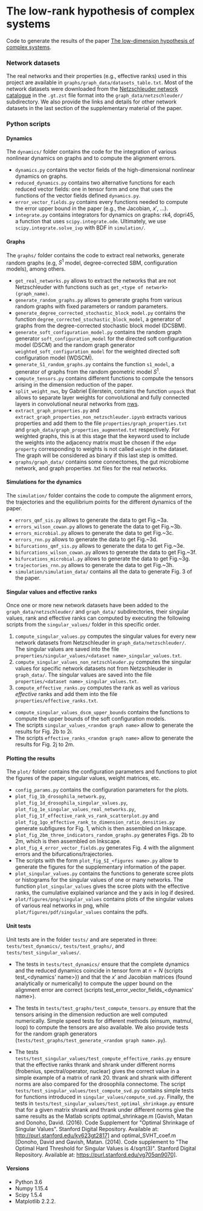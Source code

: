 # The low-rank hypothesis of complex systems
Code to generate the results of the paper [The low-dimension hypothesis of complex systems](
https://doi.org/10.48550/arXiv.2208.04848). 


### Network datasets

The real networks and their properties (e.g., effective ranks) used in this project are available in `graphs/graph_data/datasets_table.txt`. Most of the network datasets were downloaded from the [Netzschleuder network catalogue](https://networks.skewed.de) in the `.gt.zst` file format into the `graph_data/netzschleuder/` subdirectory.
We also provide the links and details for other network datasets in the last section of the supplementary material of the paper.


### Python scripts

#### Dynamics

The `dynamics/` folder contains the code for the integration of various nonlinear dynamics on graphs and to compute the alignment errors.

- `dynamics.py` contains the vector fields of the high-dimensional nonlinear dynamics on graphs.
- `reduced_dynamics.py` contains two alternative functions for each reduced vector fields: one in tensor form and one that uses the functions of the vector fields defined `dynamics.py`.
- `error_vector_fields.py` contains every functions needed to compute the error upper bound in the paper (e.g., the Jacobian, $x'$, ...).
- `integrate.py` contains integrators for dynamics on graphs: rk4, dopri45, a function that uses `scipy.integrate.ode`. Ultimately, we use `scipy.integrate.solve_ivp` with BDF in `simulation/`.

#### Graphs

The `graphs/` folder contains the code to extract real networks, generate random graphs (e.g, $S^1$ model, degree-corrected SBM, configuration models), among others.

- `get_real_networks.py` allows to extract the networks that are not Netzschleuder with functions such as `get_<type of network>(graph_name)`.
- `generate_random_graphs.py` allows to generate graphs from various random graphs with fixed parameters or random parameters.
- `generate_degree_corrected_stochastic_block_model.py` contains the function `degree_corrected_stochastic_block_model`, a generator of graphs from the degree-corrected stochastic block model (DCSBM).
- `generate_soft_configuration_model.py` contains the random graph generator `soft_configuration_model` for the directed soft configuration model (DSCM) and the random graph generator `weighted_soft_configuration_model` for the weighted directed soft configuration model (WDSCM).
- `generate_S1_random_graphs.py` contains the function `s1_model`, a generator of graphs from the random geometric model $S^1$.
- `compute_tensors.py` contains different functions to compute the tensors arising in the dimension reduction of the paper.
- `split_weight_nws`, by Gabriel Eilerstein, contains the function `unpack` that allows to separate layer weights for convolutional and fully connected layers in convolutional neural networks from [nws](https://github.com/gabrieleilertsen/nws).
- `extract_graph_properties.py` and `extract_graph_properties_non_netzschleuder.ipynb` extracts various properties and add them to the file `properties/graph_properties.txt` and `graph_data/graph_properties_augmented.txt` respectively.  For weighted graphs, this is at this stage that the keyword used to include the weights into the adjacency matrix must be chosen if the `edge property` corresponding to weights is not called `weight` in the dataset. The graph will be considered as binary if this last step is omitted.
- `graphs/graph_data/` contains some connectomes, the gut microbiome network, and graph properties .txt files for the real networks.

#### Simulations for the dynamics

The `simulation/` folder contains the code to compute the alignment errors, the trajectories and the equilibrium points for the different dynamics of the paper.

- `errors_qmf_sis.py` allows to generate the data to get Fig.~3a.
- `errors_wilson_cowan.py` allows to generate the data to get Fig.~3b.
- `errors_microbial.py` allows to generate the data to get Fig.~3c.
- `errors_rnn.py` allows to generate the data to get Fig.~3d.
- `bifurcations_qmf_sis.py` allows to generate the data to get Fig.~3e.
- `bifurcations_wilson_cowan.py` allows to generate the data to get Fig.~3f.
- `bifurcations_microbial.py` allows to generate the data to get Fig.~3g.
- `trajectories_rnn.py` allows to generate the data to get Fig.~3h.
- `simulation/simulation_data/` contains all the data to generate Fig. 3 of the paper.


#### Singular values and effective ranks

Once one or more new network datasets have been added to the `graph_data/netzschleuder/` and `graph_data/` subdirectories, their singular values, rank and effective ranks can computed by executing the following scripts from the `singular_values/` folder in this specific order.

1. `compute_singular_values.py` computes the singular values for every new network datasets from Netzschleuder in `graph_data/netzschleuder/`. The singular values are saved into the file `properties/singular_values/<dataset name>_singular_values.txt`.
2. `compute_singular_values_non_netzschleuder.py` computes the singular values for specific network datasets not from Netzschleuder in `graph_data/`. The singular values are saved into the file `properties/<dataset name>_singular_values.txt`.
3. `compute_effective_ranks.py` computes the rank as well as various _effective_ ranks and add them into the file `properties/effective_ranks.txt`.
- `compute_singular_values_dscm_upper_bounds` contains the functions to compute the upper bounds of the soft configuration models.
- The scripts `singular_values_<random graph name>` allow to generate the results for Fig. 2b to 2i.
- The scripts `effective_ranks_<random graph name>` allow to generate the results for Fig. 2j to 2m.



#### Plotting the results

The `plot/` folder contains the configuration parameters and functions to plot the figures of the paper, singular values, weight matrices, etc.

- `config_params.py` contains the configuration parameters for the plots.
- `plot_fig_1b_drosophila_network.py`, `plot_fig_1d_drosophila_singular_values.py`, `plot_fig_1e_singular_values_real_networks.py`, `plot_fig_1f_effective_rank_vs_rank_scatterplot.py` and `plot_fig_1go_effective_rank_to_dimension_ratio_densities.py` generate subfigures for Fig. 1, which is then assembled on Inkscape.
- `plot_fig_2bm_three_indicators_random_graphs.py` generates Figs. 2b to 2m, which is then assembled on Inkscape.
- `plot_fig_4_error_vector_fields.py` generates Fig. 4 with the alignment errors and the bifurcations/trajectories.
- The scripts with the form `plot_fig_SI_<figures name>.py` allow to generate the figures for the supplementary information of the paper. 
- `plot_singular_values.py` contains the functions to generate scree plots or histograms for the singular values of one or many networks. The function `plot_singular_values` gives the scree plots with the effective ranks, the cumulative explained variance and the y axis in log if desired.
- `plot/figures/png/singular_values` contains plots of the singular values of various real networks in png, while `plot/figures/pdf/singular_values` contains the pdfs.


#### Unit tests

Unit tests are in the folder `tests/` and are seperated in three: `tests/test_dynamics/`, `tests/test_graphs/`, and `tests/test_singular_values/`.

- The tests in `tests/test_dynamics/` ensure that the complete dynamics and the reduced dynamics coincide in tensor form at $n=N$ (scripts test_<dynamics' name>}) and that the $x'$ and Jacobian matrices (found analytically or numerically) to compute the upper bound on the alignment error are correct (scripts test_error_vector_fields_<dynamics' name>).

- The tests in `tests/test_graphs/test_compute_tensors.py` ensure that the tensors arising in the dimension reduction are well computed numerically. Simple speed tests for different methods (einsum, matmul, loop) to compute the tensors are also available. We also provide tests for the random graph generators (`tests/test_graphs/test_generate_<random graph name>.py`).

- The tests `tests/test_singular_values/test_compute_effective_ranks.py` ensure that the effective ranks thrank and shrank under different norms (frobenius, spectral/operator, nuclear) gives the correct value in a simple example of a matrix of rank 20. thrank and shrank with different norms are also compared for the drosophila connectome. The script `tests/test_singular_values/test_compute_svd.py` contains simple tests for functions introduced in  `singular_values/compute_svd.py`. Finally, the tests in `tests/test_singular_values/test_optimal_shrinkage.py` ensure that for a given matrix shrank and thrank under different norms give the same results as the Matlab scripts optimal_shrinkage.m [Gavish, Matan and Donoho, David. (2016). Code Supplement for
"Optimal Shrinkage of Singular Values". Stanford Digital Repository.
Available at: http://purl.stanford.edu/kv623gt2817] and optimal_SVHT_coef.m [Donoho, David and Gavish, Matan. (2014). Code supplement to "The Optimal Hard
Threshold for Singular Values is 4/sqrt(3)". Stanford Digital Repository.
Available at: https://purl.stanford.edu/vg705qn9070].


#### Versions

- Python 3.6
- Numpy 1.15.4
- Scipy 1.5.4
- Matplotlib 2.2.2.
